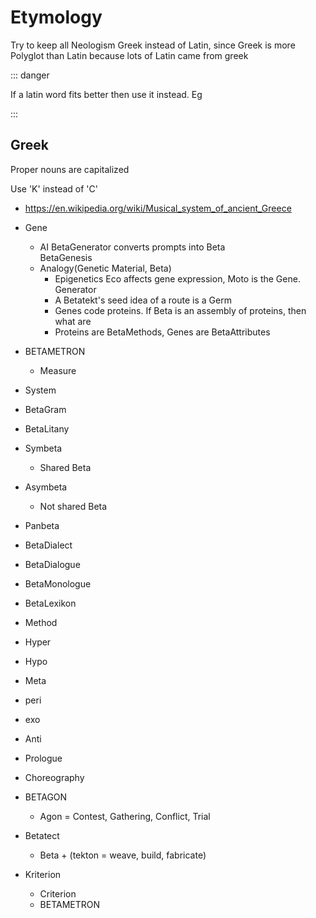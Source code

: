 # Etymology

Try to keep all Neologism Greek instead of Latin, since Greek is more Polyglot than Latin because lots of Latin came from greek

::: danger

If a latin word fits better then use it instead. Eg

:::

## Greek

Proper nouns are capitalized

Use 'K' instead of 'C'

- https://en.wikipedia.org/wiki/Musical_system_of_ancient_Greece
- Gene
    - AI BetaGenerator converts prompts into Beta  
    BetaGenesis
    - Analogy(Genetic Material, Beta)
        - Epigenetics Eco affects gene expression, Moto is the Gene. Generator
        - A Betatekt's seed idea of a route is a Germ
        - Genes code proteins. If Beta is an assembly of proteins, then what are
        - Proteins are BetaMethods, Genes are BetaAttributes

- BETAMETRON
    - Measure
- System
- BetaGram
- BetaLitany
- Symbeta
    - Shared Beta
- Asymbeta
    - Not shared Beta
- Panbeta
- BetaDialect
- BetaDialogue
- BetaMonologue
- BetaLexikon
- Method
- Hyper
- Hypo
- Meta
- peri
- exo
- Anti
- Prologue
- Choreography
- BETAGON  
    - Agon = Contest, Gathering, Conflict, Trial
- Betatect
    - Beta + (tekton = weave, build, fabricate)
- Kriterion
    - Criterion
    - BETAMETRON
